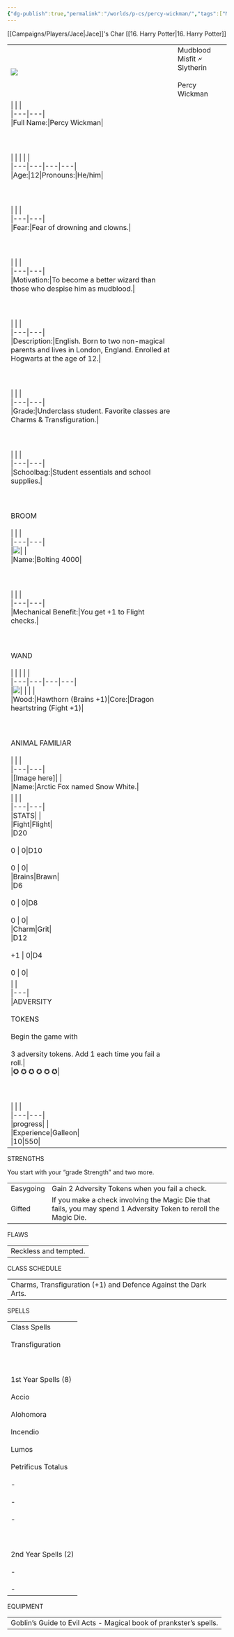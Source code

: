 ```yaml
---
{"dg-publish":true,"permalink":"/worlds/p-cs/percy-wickman/","tags":["Misfits","Balky"]}
---
```


[[Campaigns/Players/Jace\|Jace]]'s Char
[[16. Harry Potter\|16. Harry Potter]]

|   |   |
|---|---|
|![](https://lh7-us.googleusercontent.com/JDmEw5KNLrIjPlRxqHt9KY7y9gL_LcuNUAdyscpq_mnEY4JyF7nIX_0CzyzVTVVxlaaX5SsJsYPCgMjR6J6Bux9_yEu6r8PY__TyUFk1I_KInTw2v1hZIzPyVvpx2oKQqmYTErjp15LfuJOzBO1Wdkk)|Mudblood Misfit 🗲 Slytherin<br><br>Percy Wickman|
|\|   \|   \|<br>\|---\|---\|<br>\|Full Name:\|Percy Wickman\|<br><br>  <br><br>\|   \|   \|   \|   \|<br>\|---\|---\|---\|---\|<br>\|Age:\|12\|Pronouns:\|He/him\|<br><br>  <br><br>\|   \|   \|<br>\|---\|---\|<br>\|Fear:\|Fear of drowning and clowns.\|<br><br>  <br><br>\|   \|   \|<br>\|---\|---\|<br>\|Motivation:\|To become a better wizard than those who despise him as mudblood.\|<br><br>  <br><br>\|   \|   \|<br>\|---\|---\|<br>\|Description:\|English. Born to two non-magical parents and lives in London, England. Enrolled at Hogwarts at the age of 12.\|<br><br>  <br><br>\|   \|   \|<br>\|---\|---\|<br>\|Grade:\|Underclass student. Favorite classes are Charms & Transfiguration.\|<br><br>  <br><br>\|   \|   \|<br>\|---\|---\|<br>\|Schoolbag:\|Student essentials and school supplies.\|<br><br>  <br><br>BROOM<br><br>\|   \|   \|<br>\|---\|---\|<br>\|![](https://lh7-us.googleusercontent.com/ETUa8_eWB58wK7gDc5P_dwzVmAc-T4eZwTNpk0eawY29inGun16g1e-YI6XgAIzFoiCyYClFihaOzMsuWpkQv0AllBdIG_kjxCiWxP5QxVCIMpDdORlydXGdbZhC707Yt3Qwb0z3h1Cod4iAuhEso_k)\|   \|<br>\|Name:\|Bolting 4000\|<br><br>  <br><br>\|   \|   \|<br>\|---\|---\|<br>\|Mechanical Benefit:\|You get +1 to Flight checks.\|<br><br>  <br><br>WAND<br><br>\|   \|   \|   \|   \|<br>\|---\|---\|---\|---\|<br>\|![](https://lh7-us.googleusercontent.com/isRObooS15I6vdY55vzFhoXotZoUZ6lt2wP9OQlRhVg40Z-l91dBVLCMgF0qUiB71VdXAToFKK1NB8DGyN1jXIp6eNCu5NErjtivecAvJXAB3EyTd3DQUR3hYw6wRpbnPtE8Y4nIuo9H7JB-twupBrI)\|   \|   \|   \|<br>\|Wood:\|Hawthorn (Brains +1)\|Core:\|Dragon heartstring (Fight +1)\|<br><br>  <br><br>ANIMAL FAMILIAR<br><br>\|   \|   \|<br>\|---\|---\|<br>\|[Image here]\|   \|<br>\|Name:\|Arctic Fox named Snow White.\||
|\|   \|   \|<br>\|---\|---\|<br>\|STATS\|   \|<br>\|Fight\|Flight\|<br>\|D20<br><br>0 \\| 0\|D10<br><br>0 \\| 0\|<br>\|Brains\|Brawn\|<br>\|D6<br><br>0 \\| 0\|D8<br><br>0 \\| 0\|<br>\|Charm\|Grit\|<br>\|D12<br><br>+1 \\| 0\|D4<br><br>0 \\| 0\||
|\|   \|<br>\|---\|<br>\|ADVERSITY<br><br>TOKENS<br><br>Begin the game with<br><br>3 adversity tokens. Add 1 each time you fail a roll.\|<br>\|✪ ✪ ✪ ✪ ✪ ✪\|<br><br>  <br><br>\|   \|   \|<br>\|---\|---\|<br>\|progress\|   \|<br>\|Experience\|Galleon\|<br>\|10\|550\||

STRENGTHS

You start with your “grade Strength” and two more.

|   |   |
|---|---|
|Easygoing|Gain 2 Adversity Tokens when you fail a check.|
|Gifted|If you make a check involving the Magic Die that fails, you may spend 1 Adversity Token to reroll the Magic Die.|

  

FLAWS

|   |
|---|
|Reckless and tempted.|

  

CLASS SCHEDULE

|   |
|---|
|Charms, Transfiguration (+1) and Defence Against the Dark Arts.|

  

SPELLS

|   |
|---|
|Class Spells<br><br>Transfiguration<br><br>  <br><br>1st Year Spells (8)<br><br>Accio<br><br>Alohomora<br><br>Incendio<br><br>Lumos<br><br>Petrificus Totalus<br><br>-<br><br>-<br><br>-<br><br>  <br><br>2nd Year Spells (2)<br><br>-<br><br>-|

  

EQUIPMENT

|   |
|---|
|Goblin’s Guide to Evil Acts - Magical book of prankster’s spells.|
